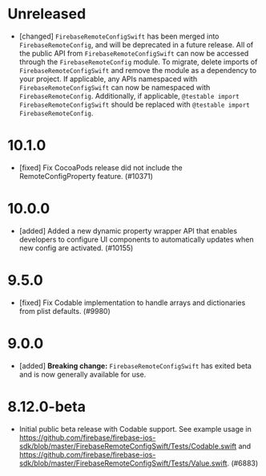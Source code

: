 # Unreleased
- [changed] `FirebaseRemoteConfigSwift` has been merged into
  `FirebaseRemoteConfig`, and will be deprecated in a future release. All of
  the public API from `FirebaseRemoteConfigSwift` can now be
  accessed through the `FirebaseRemoteConfig` module. To migrate, delete
  imports of `FirebaseRemoteConfigSwift` and remove the module as a dependency
  to your project. If applicable, any APIs namespaced with
  `FirebaseRemoteConfigSwift` can now be namespaced with
  `FirebaseRemoteConfig`. Additionally, if applicable,
  `@testable import FirebaseRemoteConfigSwift` should be replaced with
  `@testable import FirebaseRemoteConfig`.

# 10.1.0
- [fixed] Fix CocoaPods release did not include the RemoteConfigProperty feature. (#10371)

# 10.0.0
- [added] Added a new dynamic property wrapper API that enables developers to configure UI components to automatically updates when new config are activated. (#10155)

# 9.5.0
- [fixed] Fix Codable implementation to handle arrays and dictionaries from plist defaults. (#9980)

# 9.0.0
- [added] **Breaking change:** `FirebaseRemoteConfigSwift` has exited beta and
  is now generally available for use.

# 8.12.0-beta
- Initial public beta release with Codable support. See example usage in
  https://github.com/firebase/firebase-ios-sdk/blob/master/FirebaseRemoteConfigSwift/Tests/Codable.swift
  and
  https://github.com/firebase/firebase-ios-sdk/blob/master/FirebaseRemoteConfigSwift/Tests/Value.swift. (#6883)
